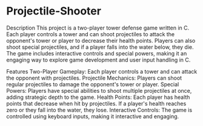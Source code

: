 # Projectile-Shooter
Description
This project is a two-player tower defense game written in C. Each player controls a tower and can shoot projectiles to attack the opponent's tower or player to decrease their health points. Players can also shoot special projectiles, and if a player falls into the water below, they die. The game includes interactive controls and special powers, making it an engaging way to explore game development and user input handling in C.

Features
Two-Player Gameplay: Each player controls a tower and can attack the opponent with projectiles.
Projectile Mechanics: Players can shoot regular projectiles to damage the opponent's tower or player.
Special Powers: Players have special abilities to shoot multiple projectiles at once, adding strategic depth to the game.
Health Points: Each player has health points that decrease when hit by projectiles. If a player's health reaches zero or they fall into the water, they lose.
Interactive Controls: The game is controlled using keyboard inputs, making it interactive and engaging.
